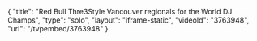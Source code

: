 {
    "title": "Red Bull Thre3Style Vancouver regionals for the World DJ Champs",
    "type": "solo",
    "layout": "iframe-static",
    "videoId": "3763948",
    "url": "\/tvpembed\/3763948"
}